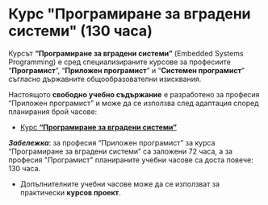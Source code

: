 # Курс "Програмиране за вградени системи" (130 часа)

Курсът **“Програмиране за вградени системи”** (Embedded Systems Programming) е сред специализираните курсове за професиите “**Програмист**”, “**Приложен програмист**” и “**Системен програмист**” съгласно държавните общообразователни изисквания.

Настоящото **свободно учебно съдържание** е разработено за професия “Приложен програмист” и може да се използва след адаптация според планирания брой часове:
  - [Курс **“Програмиране за вградени системи”**](https://github.com/BG-IT-Edu/School-Programming/tree/main/Courses/Applied-Programmer/Embedded-Systems-Programming)

***Забележка***: за професия “Приложен програмист” за курса “Програмиране за вградени системи” са заложени 72 часа, а за професия "Програмист" планираните учебни часове са доста повече: 130 часа.
  - Допълнителните учебни часове може да се използват за практически **курсов проект**.
